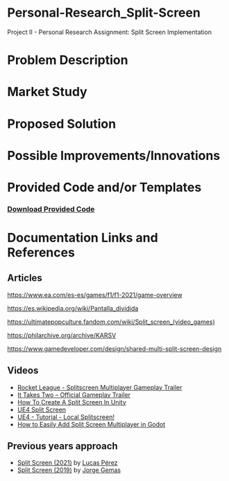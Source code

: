 # Personal-Research_Split-Screen
Project II - Personal Research Assignment: Split Screen Implementation

# Problem Description
# Market Study
# Proposed Solution
# Possible Improvements/Innovations
# Provided Code and/or Templates

### [Download Provided Code](https://github.com/francesctr4/SplitScreen/archive/refs/heads/main.zip)

# Documentation Links and References

## Articles

https://www.ea.com/es-es/games/f1/f1-2021/game-overview 

https://es.wikipedia.org/wiki/Pantalla_dividida 

https://ultimatepopculture.fandom.com/wiki/Split_screen_(video_games) 

https://philarchive.org/archive/KARSV 

https://www.gamedeveloper.com/design/shared-multi-split-screen-design 

## Videos

* [Rocket League - Splitscreen Multiplayer Gameplay Trailer](https://youtu.be/sf4RgCDbM58) 
* [It Takes Two – Official Gameplay Trailer](https://youtu.be/GAWHzGNcTEw)
* [How To Create A Split Screen In Unity](https://youtu.be/rw2VKAdTdgQ) 
* [UE4 Split Screen](https://youtu.be/ipU4MtV-O_8) 
* [UE4 - Tutorial - Local Splitscreen!](https://youtu.be/68ViQFeE02o) 
* [How to Easily Add Split Screen Multiplayer in Godot](https://youtu.be/1XdjHIshYY4)

## Previous years approach

* [Split Screen (2021)](https://lucaspg14.github.io/Split-Screen/) by [Lucas Pérez](https://github.com/LucasPG14)
* [Split Screen (2019)](https://jorgegh2.github.io/Split-screen/) by [Jorge Gemas](https://github.com/jorgegh2)

